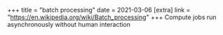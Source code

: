 +++
title = "batch processing"
date = 2021-03-06
[extra]
link = "https://en.wikipedia.org/wiki/Batch_processing"
+++
Compute jobs run asynchronously without human interaction

